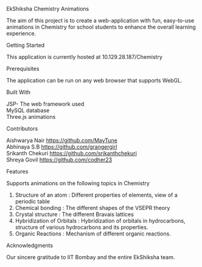 EkShiksha Chemistry Animations

The aim of this project is to create a web-application with fun, easy-to-use animations in Chemistry for school students to enhance the overall learning experience.

Getting Started

This application is currently hosted at 10.129.28.187/Chemistry

Prerequisites

The application can be run on any web browser that supports WebGL.

Built With

JSP- The web framework used<br />
MySQL database<br />
Three.js animations<br />

Contributors

Aishwarya Nair      https://github.com/MayTune<br />
Abhinaya S.B        https://github.com/grangergirl<br />
Srikanth Chekuri    https://github.com/srikanthchekuri<br />
Shreya Govil        https://github.com/codher23<br />

Features

Supports animations on the following topics in Chemistry
1) Structure of an atom      : Different properties of elements, view of a periodic table<br />
2) Chemical bonding          : The different shapes of the VSEPR theory<br />
3) Crystal structure         : The different Bravais lattices<br />
4) Hybridization of Orbitals : Hybridization of orbitals in hydrocarbons, structure of various hydrocarbons and its properties.<br />
5) Organic Reactions         : Mechanism of different organic reactions.<br />

Acknowledgments

Our sincere gratitude to IIT Bombay and the entire EkShiksha team.

